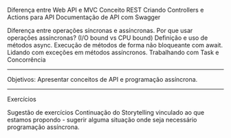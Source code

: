 Diferença entre Web API e MVC
Conceito REST
Criando Controllers e Actions para API
Documentação de API com Swagger

Diferença entre operações síncronas e assíncronas.
Por que usar operações assíncronas? (I/O bound vs CPU bound)
Definição e uso de métodos async.
Execução de métodos de forma não bloqueante com await.
Lidando com exceções em métodos assíncronos.
Trabalhando com Task e Concorrência

---
Objetivos:
Apresentar conceitos de API e programação assíncrona.

---
Exercícios

Sugestão de exercícios
Continuação do Storytelling vinculado ao que estamos propondo - sugerir alguma situação onde seja necessário programação assíncrona.